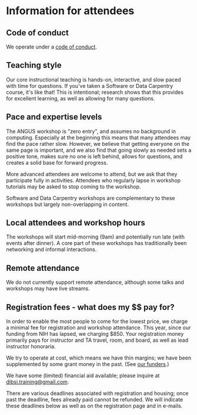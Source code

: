 # Information for attendees

## Code of conduct

We operate under a [code of conduct](coc.html).

## Teaching style

Our core instructional teaching is hands-on, interactive, and slow
paced with time for questions.  If you've taken a Software or Data
Carpentry course, it's like that!  This is intentional; research shows
that this provides for excellent learning, as well as allowing for
many questions.

## Pace and expertise levels

The ANGUS workshop is "zero entry", and assumes no background in
computing.  Especially at the beginning this means that many attendees
may find the pace rather slow.  However, we believe that getting
everyone on the same page is important, and we also find that going
slowly as needed sets a positive tone, makes sure no one is left
behind, allows for questions, and creates a solid base for forward
progress.

More advanced attendees are welcome to attend, but we ask that they
participate fully in activities.  Attendees who regularly lapse in
workshop tutorials may be asked to stop coming to the workshop.

Software and Data Carpentry workshops are complementary to these workshops
but largely non-overlapping in content.

## Local attendees and workshop hours

The workshops will start mid-morning (9am) and potentially run late (with
events after dinner). A core part of these workshops has traditionally
been networking and informal interactions.

## Remote attendance

We do not currently support remote attendance, although some talks and
workshops may have live streams.

## Registration fees - what does my $$ pay for?

In order to enable the most people to come for the lowest price, we
charge a minimal fee for registration and workshop attendance.  This
year, since our funding from NIH has lapsed, we charging $850.  Your
registration money primarily pays for instructor and TA travel, room,
and board, as well as lead instructor honoraria.

We try to operate at cost, which means we have thin margins; we have
been supplemented by some grant money in the past. (See
[our funders](FUNDERS.html).)

We have some (limited) financial aid available; please inquire at
[dibsi.training@gmail.com](mailto:dibsi.training@gmail.com).

There are various deadlines associated with registration and housing;
once past the deadline, fees already paid cannot be refunded.  We will
indicate these deadlines below as well as on the registration page and
in e-mails.
